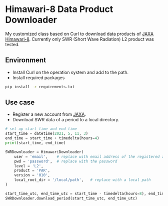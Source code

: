 # Himawari-8 Data Product Downloader

My customized class based on Curl to download data products of [JAXA Himawari-8](https://www.eorc.jaxa.jp/ptree/userguide.html). Currently only SWR (Short Wave Radiation) L2 product was tested.

## Environment

* Install Curl on the operation system and add to the path.
* Install required packages

```bash
pip install -r requirements.txt
```

## Use case

* Register a new account from [JAXA](https://www.eorc.jaxa.jp/ptree/registration_top.html).
* Download SWR data of a period to a local directory.

```python
# set up start time and end time
start_time = datetime(2021, 5, 11, 3)
end_time = start_time + timedelta(hours=4)
print(start_time, end_time)

SWRDownloader = HimawariDownloader(
    user = 'email',    # replace with email address of the registered account
    pwd = 'password',  # replace with the password
    level = 'L2', 
    product = 'PAR', 
    version = '010', 
    local_root_dir = '/local/path',   # replace with a local path
)

start_time_utc, end_time_utc = start_time - timedelta(hours=8), end_time - timedelta(hours=8)
SWRDownloader.download_period(start_time_utc, end_time_utc)
```